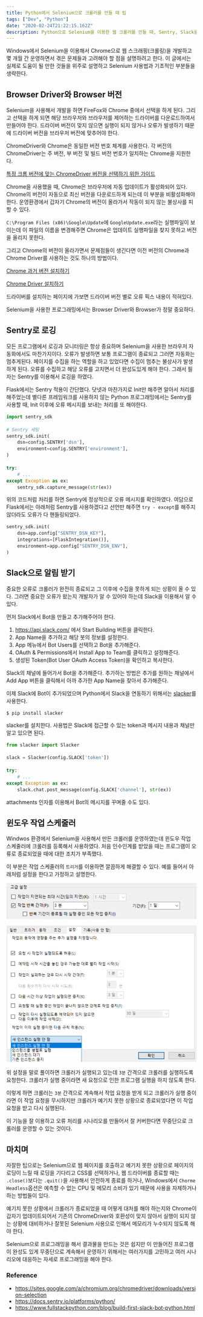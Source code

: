 ```yaml
---
title: Python에서 Selenium으로 크롤러를 만들 때 팁
tags: ["Dev", "Python"]
date: "2020-02-24T21:22:15.162Z"
description: Python으로 Selenium을 이용한 웹 크롤러를 만들 때, Sentry, Slack을 적용하고 윈도우 스케줄러로 무중단으로 실행하는 방법을 공유합니다.
---
```


Windows에서 Selenium을 이용해서 Chrome으로 웹 스크래핑(크롤링)을 개발하고 몇 개월 간 운영하면서 겪은 문제들과 고려해야 할 점을 설명하려고 한다. 이 글에서는 실제로 도움이 될 만한 것들을 위주로 설명하고 Selenium 사용법과 기초적인 부분들을 생략한다.

## Browser Driver와 Browser 버전

Selenium을 사용해서 개발을 하면 FireFox와 Chrome 중에서 선택을 하게 된다. 그리고 선택을 하게 되면 해당 브라우저와 브라우저를 제어하는 드라이버를 다운로드하여서 만들어야 한다.
드라이버 버전이 맞지 않으면 실행이 되지 않거나 오류가 발생하기 때문에 드라이버 버전을 브라우저 버전에 맞추어야 한다.

ChromeDriver와 Chrome은 동일한 버전 번호 체계를 사용한다. 각 버전의 ChromeDriver는 주 버전, 부 버전 및 빌드 버전 번호가 일치하는 Chrome을 지원한다.

[특정 크롬 버전에 맞는 ChromeDriver 버전을 선택하기 위한 가이드](https://sites.google.com/a/chromium.org/chromedriver/downloads/version-selection)

Chrome을 사용했을 때, Chrome은 브라우저에 자동 업데이트가 활성화되어 있다. Chrome의 버전이 자동으로 최신 버전을 다운로드하게 되는데 이 부분을 비활성화해야 한다. 운영환경에서 갑자기 Chrome의 버전이 올라가서 작동이 되지 않는 불상사를 피할 수 있다.

`C:\Program Files (x86)\Google\Update`에 `GoogleUpdate.exe`라는 실행파일이 보이는데 이 파일의 이름을 변경해주면 Chrome은 업데이트 실행파일을 찾지 못하고 버전을 올리지 못한다.

그리고 Chrome의 버전이 올라가면서 문제점들이 생긴다면 이전 버전의 Chrome과 Chrome Driver를 사용하는 것도 하나의 방법이다.

[Chrome 과거 버전 설치하기](https://www.slimjet.com/chrome/google-chrome-old-version.php)

[Chrome Driver 설치하기](https://chromedriver.chromium.org/downloads)

드라이버를 설치하는 페이지에 가보면 드라이버 버전 별로 오류 픽스 내용이 적혀있다.

Selenium을 사용한 프로그래밍에서는 Browser Driver와 Browser가 정말 중요하다.

## Sentry로 로깅

모든 프로그램에서 로깅과 모니터링은 항상 중요하며 Selenium을 사용한 브라우저 자동화에서도 마찬가지이다. 오류가 발생하면 보통 프로그램이 종료되고 그러면 자동화는 멈추게된다. 페이지를 수집을 하는 역할을 하고 있었다면 수집이 멈추는 불상사가 발생하게 된다. 오류를 수집하고 해당 오류를 고치면서 더 완성도있게 해야 한다. 그래서 필자는 Sentry를 이용해서 로깅을 하였다.

Flask에서는 Sentry 적용이 간단했다.
닷넷과 마찬가지로 Init만 해주면 알아서 처리를 해주었는데 별다른 프레임워크를 사용하지 않는 Python 프로그래밍에서는 Sentry를 사용할 때, Init 이후에 오류 메시지를 보내는 처리를 또 해야한다.

```python
import sentry_sdk

# Sentry 세팅
sentry_sdk.init(
    dsn=config.SENTRY['dsn'],
    environment=config.SENTRY['environment'],
)

try:
    # ...
except Exception as ex:
    sentry_sdk.capture_message(str(ex))
```

위의 코드처럼 처리를 하면 Sentry에 정상적으로 오류 메시지를 확인하였다.
여담으로 Flask에서는 아래처럼 Sentry를 사용하겠다고 선언만 해주면 `try - except`를 해주지 않더라도 오류가 다 핸들링되었다.

```python
sentry_sdk.init(
    dsn=app.config["SENTRY_DSN_KEY"],
    integrations=[FlaskIntegration()],
    environment=app.config["SENTRY_DSN_ENV"],
)
```

## Slack으로 알림 받기

중요한 오류로 크롤러가 완전히 종료되고 그 이후에 수집을 못하게 되는 상황이 올 수 있다. 그러면 중요한 오류가 왔는지 개발자가 알 수 있어야 하는데 Slack을 이용해서 알 수 있다.

먼저 Slack에서 Bot을 만들고 추가해주어야 한다.

01. https://api.slack.com/ 에서 Start Building 버튼을 클릭한다.
02. App Name을 추가하고 해당 봇의 정보를 설정한다.
03. App 메뉴에서 Bot Users를 선택하고 Bot을 추가해준다.
04. OAuth & Permissions에서 Install App to Team를 클릭하고 설정해준다.
05. 생성된 Token(Bot User OAuth Access Token)을 확인하고 복사한다.

Slack의 채널에 들어가서 Bot을 추가해준다. 추가하는 방법은 추가를 원하는 채널에서 Add App 버튼을 클릭해서 아까 추가한 App Name을 찾아서 추가해준다.

이제 Slack에 Bot이 추가되었으며 Python에서 Slack을 연동하기 위해서는 [slacker](https://github.com/os/slacker/)를 사용한다.

```
$ pip install slacker
```

slacker를 설치한다. 사용법은 Slack에 접근할 수 있는 token과 메시지 내용과 채널만 알고 있으면 된다.

```python
from slacker import Slacker

slack = Slacker(config.SLACK['token'])

try:
    # ...
except Exception as ex:
    slack.chat.post_message(config.SLACK['channel'], str(ex))
```

attachments 인자를 이용해서 Bot의 메시지를 꾸며줄 수도 있다.


## 윈도우 작업 스케줄러

Windwos 환경에서 Selenium을 사용해서 만든 크롤러를 운영하였는데 윈도우 작업 스케줄러에 크롤러를 등록해서 사용하였다. 처음 인수인계를 받았을 때는 프로그램이 오류로 종료되었을 때에 대한 조치가 부족했다.

이 부분은 작업 스케줄러의 `트리거`를 이용하면 깔끔하게 해결할 수 있다. 예를 들어서 아래처럼 설정을 한다고 가정하고 설명한다.

![python-selenium-tip1](./python-selenium-tip1.png)

![python-selenium-tip2](./python-selenium-tip2.png)

위 설정을 말로 풀이하면 크롤러가 실행되고 있는데 `3분` 간격으로 크롤러를 실행하도록 요청한다. 크롤러가 실행 중이라면 새 요청으로 인한 프로그램 실행을 하지 않도록 한다.

이렇게 하면 크롤러는 `3분` 간격으로 계속해서 작업 요청을 받게 되고 크롤러가 실행 중이라면 이 작업 요청을 무시하지만 크롤러가 예기치 못한 상황으로 종료되었다면 이 작업 요청을 받고 다시 실행된다.

이 기능을 잘 이용하고 오류 처리를 시나리오를 만들어서 잘 커버한다면 무중단으로 크롤러를 운영할 수 있는 것이다.

## 마치며

자잘한 팁으로는 Selenium으로 웹 페이지를 호출하고 예기치 못한 상황으로 페이지의 로딩이 느릴 때 로딩을 기다리고 CSS를 선택하거나, 웹 드라이버를 종료할 때는 `.close()`보다는 `.quit()`을 사용해서 안전하게 종료를 하거나, Windows에서 `Chorme Headless`옵션은 예측할 수 없는 CPU 및 메모리 소비가 있기 때문에 사용을 자제하거나 하는 방법들이 있다.

예기치 못한 상황에서 크롤러가 종료되었을 때 어떻게 대처를 해야 하는지와 Chrome이 갑자기 업데이트되어서 기존의 ChromeDriver와 호환성이 맞지 않아서 실행이 되지 않는 상황에 대비하거나 잘못된 Selenium 사용으로 인해서 메모리가 누수되지 않도록 해야 한다.

Selenium으로 프로그래밍을 해서 결과물을 만드는 것은 쉽지만 이 만들어진 프로그램이 완성도 있게 무중단으로 계속해서 운영하기 위해서는 여러가지를 고민하고 여러 시나리오에 대응하는 자세로 프로그래밍을 해야 한다.

### Reference
- https://sites.google.com/a/chromium.org/chromedriver/downloads/version-selection
- https://docs.sentry.io/platforms/python/
- https://www.fullstackpython.com/blog/build-first-slack-bot-python.html